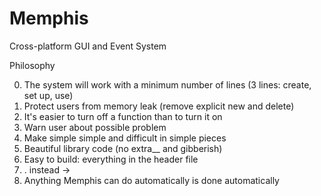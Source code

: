 # Memphis
Cross-platform GUI and Event System

Philosophy

0. The system will work with a minimum number of lines (3 lines: create, set up, use)
1. Protect users from memory leak (remove explicit new and delete)
2. It's easier to turn off a function than to turn it on
3. Warn user about possible problem
4. Make simple simple and difficult in simple pieces
5. Beautiful library code (no extra__ and gibberish)
6. Easy to build: everything in the header file
7. . instead ->
8. Anything Memphis can do automatically is done automatically
